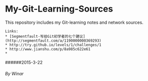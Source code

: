 # My-Git-Learning-Sources
This repository includes my Git-learning notes and network sources.
````
Links:
* [Segmentfault-写给Git初学者的七个建议](http://segmentfault.com/a/1190000000369293)
* http://try.github.io/levels/1/challenges/1
* http://www.jianshu.com/p/8a985c622e61
* 
````


######2015-3-22
###### By Winar
